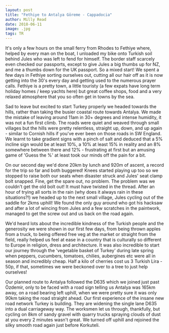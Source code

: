 ```yaml
---
layout: post
title: "Fethiye to Antalya Göreme - Cappadocia"
author: Milly Read
date: 2018-06-11
image: .jpg
tags: TR
---
```


It's only a few hours on the small ferry from Rhodes to Fethiye where, helped by every man on the boat, I unloaded my bike onto Turkish soil behind Jules who was left to fend for himself. The border staff scarcely even checked our passports, except to give Jules a big thumbs up for NZ, and me a thumbs down for the UK passport. So a mixed start! We spent a few days in Fethiye sorting ourselves out, cutting all our hair off as it is now getting into the 30's every day and getting used to the numerous prayer calls. Fethiye is a pretty town, a little touristy (a few expats have long term holiday homes / keep yachts here) but great coffee shops, food and a very relaxed atmosphere that you so often get in towns by the sea. 

Sad to leave but excited to start Turkey properly we headed towards the hills, rather than taking the busier coastal route towards Antalya. We made the mistake of leaving around 11am in 30+ degrees and intense humidity, it was not a fun first climb. The roads were quiet and weaved through small villages but the hills were pretty relentless, straight up, down, and up again - similar to Cornish hills if you've ever been on those roads in SW England. We learnt to take gradient signs with a pinch of salt and deduced that a 5% incline sign would be at least 10%, a 10% at least 15% in reality and an 8% somewhere between there and 12% - frustrating at first but an amusing game of 'Guess the %' at least took our minds off the pain for a bit. 

On our second day we'd done 20km by lunch and 920m of ascent, a record for the trip so far and both buggered! Knees started playing up too so we stopped to raise both our seats when disaster struck and Jules' seat clamp bolt snapped. Fine, get the spare out, no problem. The problem was we couldn't get the old bolt out! It must have twisted in the thread. After an hour of trying all sorts in the rain (why does it always rain in these situations?!) we headed up to the next small village, Jules cycling out of the saddle for 2kms uphill! We found the only guy around who got his hacksaw and after a lot of wincing from Jules and a few scratches in the paintwork, managed to get the screw out and us back on the road again. 

We'd heard lots about the incredible kindness of the Turkish people and the generosity we were shown in our first few days, from being thrown apples from a truck, to being offered free veg at the market or straight from the field, really helped us feel at ease in a country that is culturally so different to Europe in religion, dress and architecture. It was also incredible to start our journey through the 'vegetable basket of Turkey' during late spring when peppers, cucumbers, tomatoes, chilies, aubergines etc were all in season and incredibly cheap. Half a kilo of cherries cost us 3 Turkish Lira - 50p, if that, sometimes we were beckoned over to a tree to just help ourselves!

Our planned route to Antalya followed the D635 which we joined just past Özdemir, only to be faced with a road sign telling us Antalya was 165km away, on a road bearing left uphill, when we were pretty sure it was only 90km taking the road straight ahead. Our first experience of the insane new road network Turkey is building. They are widening the single lane D635 into a dual carriageway way. The worksmen let us through, thankfully, but cycling on 8km of sandy gravel with quarry trucks spraying clouds of dust at you every 2 minutes wasn't great. We turned off uphill and rejoined the silky smooth road again just before Korkuteli.


